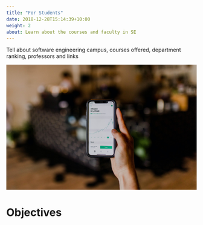 ```yaml
---
title: "For Students"
date: 2018-12-28T15:14:39+10:00
weight: 2
about: Learn about the courses and faculty in SE
---
```


Tell about software engineering campus, courses offered, department ranking, professors and links

![Accounting Services](/images/austin-distel-nGc5RT2HmF0-unsplash.jpg)

# Objectives